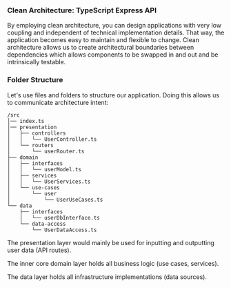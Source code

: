 ### Clean Architecture: TypeScript Express API
By employing clean architecture, you can design applications with very low coupling and independent of technical implementation details. That way, the application becomes easy to maintain and flexible to change. Clean architecture allows us to create architectural boundaries between dependencies which allows components to be swapped in and out and be intrinsically testable.


### Folder Structure
Let's use files and folders to structure our application. Doing this allows us to communicate architecture intent:

```
/src
│── index.ts
│── presentation
│   ├── controllers
│   │   └── UserController.ts
│   └── routers
│       └── userRouter.ts
├── domain
│   ├── interfaces
│   │   └── userModel.ts
│   ├── services
│   │   └── UserServices.ts
│   └── use-cases
│       └── user
│           └── UserUseCases.ts
└── data
    ├── interfaces
    │   └── userDbInterface.ts
    └── data-access
        └── UserDataAccess.ts
```

The presentation layer would mainly be used for inputting and outputting user data (API routes).

The inner core domain layer holds all business logic (use cases, services).

The data layer holds all infrastructure implementations (data sources).